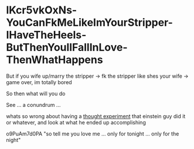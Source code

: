 # lKcr5vkOxNs-YouCanFkMeLikeImYourStripper-IHaveTheHeels-ButThenYoullFallInLove-ThenWhatHappens


But if you wife up/marry the stripper -> fk the stripper like shes your wife -> game over, im totally bored

So then what will you do

See ... a conundrum ...

whats so wrong about having a [thought experiment](https://en.wikipedia.org/wiki/Thought_experiment) that einstein guy did it or whatever, and look at what he ended up accomplishing

o9PuAm7d0PA "so tell me you love me ... only for tonight ... only for the night"
